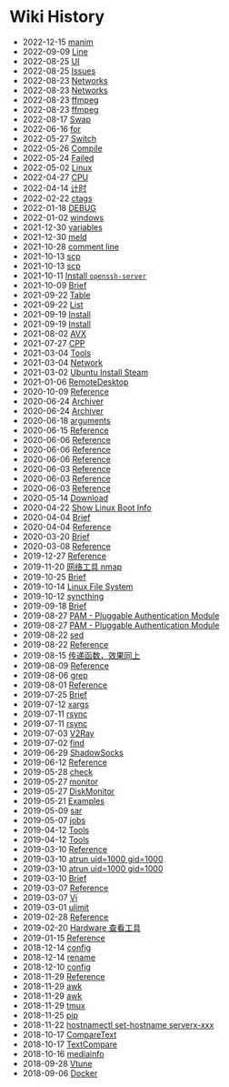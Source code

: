 # Wiki History

- 2022-12-15   [manim](/manim)
- 2022-09-09   [Line](/Vtune_Command_Line)
- 2022-08-25   [UI](/Docker_UI)
- 2022-08-25   [Issues](/Docker_Issues)
- 2022-08-23   [Networks](/Networks)
- 2022-08-23   [Networks](/Linux_Networks)
- 2022-08-23   [ffmpeg](/Linux_Tools_ffmpeg)
- 2022-08-23   [ffmpeg](/ffmpeg)
- 2022-08-17   [Swap](/Increase_Swap)
- 2022-06-16   [for](/Shell_for)
- 2022-05-27   [Switch](/CPP_Switch)
- 2022-05-26   [Compile](/AVX_Code_Compile)
- 2022-05-24   [Failed](/NVIDIA_Driver_Failed)
- 2022-05-02   [Linux](/Linux)
- 2022-04-27   [CPU](/CPU)
- 2022-04-14   [计时](/CPP_计时)
- 2022-02-22   [ctags](/Linux_Tools_ctags)
- 2022-01-18   [DEBUG](/DPCPP_DEBUG)
- 2022-01-02   [windows](/cmake_windows)
- 2021-12-30   [variables](/cmake_variables)
- 2021-12-30   [meld](/Linux_Tools_meld)
- 2021-10-28   [comment line](/cmake_语法)
- 2021-10-13   [scp](/Linux_Tools_scp)
- 2021-10-13   [scp](/scp)
- 2021-10-11   [Install `openssh-server`](/Linux_Tools_SSH)
- 2021-10-09   [Brief](/Linux_Tools_chrt)
- 2021-09-22   [Table](/Markdown_Table)
- 2021-09-22   [List](/Markdown_List)
- 2021-09-19   [Install](/Linux_Install)
- 2021-09-19   [Install](/Install)
- 2021-08-02   [AVX](/AVX)
- 2021-07-27   [CPP](/CPP)
- 2021-03-04   [Tools](/Linux_Networks_Tools)
- 2021-03-04   [Network](/Linux_Tools_Network)
- 2021-03-02   [Ubuntu Install Steam](/0004_Ubuntu_InstallSteam)
- 2021-01-06   [RemoteDesktop](/Ubuntu_RemoteDesktop)
- 2020-10-09   [Reference](/Linux_Tools_snap)
- 2020-06-24   [Archiver](/Linux_Tools_Archiver)
- 2020-06-24   [Archiver](/Archiver)
- 2020-06-18   [arguments](/Shell_arguments)
- 2020-06-15   [Reference](/Linux_Tools_kill)
- 2020-06-06   [Reference](/Linux_Vi_UseCase)
- 2020-06-06   [Reference](/Linux_Tools_Vi_UseCase)
- 2020-06-06   [Reference](/Linux_Tools_Vi_Plugins)
- 2020-06-03   [Reference](/Linux_Tools_updatealternatives)
- 2020-06-03   [Reference](/Ubuntu_APT)
- 2020-06-03   [Reference](/Linux_Tools_APT)
- 2020-05-14   [Download](/Linux_Tools_Download)
- 2020-04-22   [Show Linux Boot Info](/0009_Tools_ShowBootInfo)
- 2020-04-04   [Brief](/Linux_Tools_image2string)
- 2020-04-04   [Reference](/Linux_Tools_tree)
- 2020-03-20   [Brief](/Linux_Tools_taskset)
- 2020-03-08   [Reference](/Linux_Tools_ln)
- 2019-12-27   [Reference](/Linux_Tools_tophtop)
- 2019-11-20   [网络工具 nmap](/0018_Tools_nmap)
- 2019-10-25   [Brief](/Linux_Tools_sort)
- 2019-10-14   [Linux File System](/0137_FileSystem)
- 2019-10-12   [syncthing](/Linux_Tools_syncthing)
- 2019-09-18   [Brief](/Linux_Tools_shuf)
- 2019-08-27   [PAM - Pluggable Authentication Module](/0108_Security_PAM)
- 2019-08-27   [PAM - Pluggable Authentication Module](/0108_Linux_PAM)
- 2019-08-22   [sed](/Linux_Tools_sed)
- 2019-08-22   [Reference](/Linux_Tools_tr)
- 2019-08-15   [传递函数，效果同上](/pandas_DataFrame_UseCase)
- 2019-08-09   [Reference](/Linux_Tools_Download_magnetW)
- 2019-08-06   [grep](/Linux_Tools_grep)
- 2019-08-01   [Reference](/Linux_Tools_date)
- 2019-07-25   [Brief](/Linux_Tools_ls)
- 2019-07-12   [xargs](/Linux_Tools_xargs)
- 2019-07-11   [rsync](/Linux_Tools_rsync)
- 2019-07-11   [rsync](/rsync)
- 2019-07-03   [V2Ray](/0157_Networks_Proxy_V2Ray)
- 2019-07-02   [find](/Linux_Tools_find)
- 2019-06-29   [ShadowSocks](/0117_Networks_Proxy_shadowsocks)
- 2019-06-12   [Reference](/Linux_Tools_Samba)
- 2019-05-28   [check](/Shell_exec_error_check)
- 2019-05-27   [monitor](/Linux_Disk_monitor)
- 2019-05-27   [DiskMonitor](/Linux_Tools_DiskMonitor)
- 2019-05-21   [Examples](/Shell_Examples)
- 2019-05-09   [sar](/Linux_Tools_sar)
- 2019-05-07   [jobs](/Linux_Tools_jobs)
- 2019-04-12   [Tools](/Linux_Tools)
- 2019-04-12   [Tools](/Tools)
- 2019-03-10   [Reference](/Linux_Tools_TaskSchedule)
- 2019-03-10   [atrun uid=1000 gid=1000](/Linux_at)
- 2019-03-10   [atrun uid=1000 gid=1000](/Linux_Tools_at)
- 2019-03-10   [Brief](/Linux_Tools_batch)
- 2019-03-07   [Reference](/Linux_Vi)
- 2019-03-07   [Vi](/Linux_Tools_Vi)
- 2019-03-01   [ulimit](/Linux_Tools_ulimit)
- 2019-02-28   [Reference](/Linux_Tools_json)
- 2019-02-20   [Hardware 查看工具](/0007_List_Hardware_info)
- 2019-01-15   [Reference](/Linux_Tools_history)
- 2018-12-14   [config](/Git_config)
- 2018-12-14   [rename](/Linux_Tools_rename)
- 2018-12-10   [config](/Git_proxy_config)
- 2018-11-29   [Reference](/Shell)
- 2018-11-29   [awk](/Linux_awk)
- 2018-11-29   [awk](/Linux_Tools_awk)
- 2018-11-29   [tmux](/Linux_Tools_tmux)
- 2018-11-25   [pip](/pip)
- 2018-11-22   [hostnamectl set-hostname serverx-xxx](/Linux_Setup_hostname)
- 2018-10-17   [CompareText](/Linux_Tools_CompareText)
- 2018-10-17   [TextCompare](/Linux_Tools_TextCompare)
- 2018-10-16   [mediainfo](/Linux_Tools_mediainfo)
- 2018-09-28   [Vtune](/Vtune)
- 2018-09-06   [Docker](/Docker)
